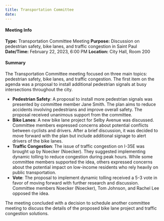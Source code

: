 ```yaml
---
title: Transportation Committee
date: 
---
```

#### Meeting Info
**Type:** Transportation Committee Meeting
**Purpose:** Discussion on pedestrian safety, bike lanes, and traffic congestion in Saint Paul
**Date/Time:** February 22, 2023, 6:00 PM
**Location:** City Hall, Room 200

#### Summary

The Transportation Committee meeting focused on three main topics: pedestrian safety, bike lanes, and traffic congestion. The first item on the agenda was a proposal to install additional pedestrian signals at busy intersections throughout the city.

*   **Pedestrian Safety**: A proposal to install more pedestrian signals was presented by committee member Jane Smith. The plan aims to reduce accidents involving pedestrians and improve overall safety. The proposal received unanimous support from the committee.
*   **Bike Lanes**: A new bike lane project for Selby Avenue was discussed. Committee members expressed concerns about potential conflicts between cyclists and drivers. After a brief discussion, it was decided to move forward with the plan but include additional signage to alert drivers of the bike lanes.
*   **Traffic Congestion**: The issue of traffic congestion on I-35E was brought up by Noecker (Noecker). They suggested implementing dynamic tolling to reduce congestion during peak hours. While some committee members supported the idea, others expressed concerns about the potential impact on low-income residents who rely heavily on public transportation.
*   **Vote**: The proposal to implement dynamic tolling received a 5-3 vote in favor of moving forward with further research and discussion. Committee members Noecker (Noecker), Tom Johnson, and Rachel Lee opposed the idea.

The meeting concluded with a decision to schedule another committee meeting to discuss the details of the proposed bike lane project and traffic congestion solutions.

